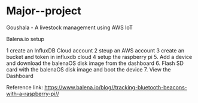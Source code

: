 # Major--project
Goushala - A livestock management using AWS IoT

Balena.io setup

1 create an InfluxDB Cloud account
2 steup an AWS account
3 create an bucket and token in influxdb cloud
4 setup the raspberry pi
5. Add a device and download the balenaOS disk image from the dashboard
6. Flash SD card with the balenaOS disk image and boot the device
7. View the Dashboard


Reference link:
https://www.balena.io/blog//tracking-bluetooth-beacons-with-a-raspberry-pi//
